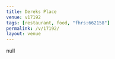 ```yaml
---
title: Dereks Place
venue: v17192
tags: [restaurant, food, "fhrs:662158"]
permalink: /v/17192/
layout: venue
---
```

null